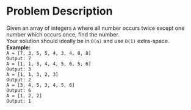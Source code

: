 # Problem Description
Given an array of integers `A` where all number occurs twice except one number which occurs once, find the number.  
Your solution should ideally be in `O(n)` and use `O(1)` extra-space.  
 **Example:**  
`A = [7, 3, 5, 5, 4, 3, 4, 8, 8]`  
`Output: 7`  
`A = [1, 1, 3, 4, 4, 5, 6, 5, 6]`  
`Output: 3`  
`A = [1, 1, 3, 2, 3]`  
`Output: 2`  
`A = [3, 4, 5, 3, 4, 5, 6]`  
`Output: 6`  
`A = [1, 2, 2]`  
`Output: 1`  

